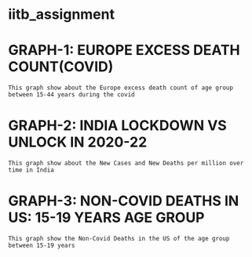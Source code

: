 # iitb_assignment


# GRAPH-1: EUROPE EXCESS DEATH COUNT(COVID)

```
This graph show about the Europe excess death count of age group between 15-44 years during the covid
```

# GRAPH-2: INDIA LOCKDOWN VS UNLOCK IN 2020-22

```
This graph show about the New Cases and New Deaths per million over time in India
```

# GRAPH-3: NON-COVID DEATHS IN US: 15-19 YEARS AGE GROUP

```
This graph show the Non-Covid Deaths in the US of the age group between 15-19 years
```

